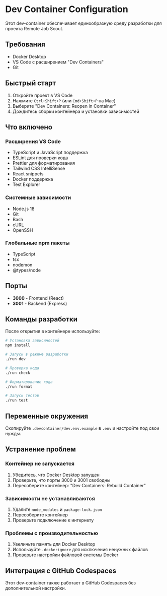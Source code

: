 # Dev Container Configuration

Этот dev-container обеспечивает единообразную среду разработки для проекта Remote Job Scout.

## Требования

- Docker Desktop
- VS Code с расширением "Dev Containers"
- Git

## Быстрый старт

1. Откройте проект в VS Code
2. Нажмите `Ctrl+Shift+P` (или `Cmd+Shift+P` на Mac)
3. Выберите "Dev Containers: Reopen in Container"
4. Дождитесь сборки контейнера и установки зависимостей

## Что включено

### Расширения VS Code

- TypeScript и JavaScript поддержка
- ESLint для проверки кода
- Prettier для форматирования
- Tailwind CSS IntelliSense
- React snippets
- Docker поддержка
- Test Explorer

### Системные зависимости

- Node.js 18
- Git
- Bash
- cURL
- OpenSSH

### Глобальные npm пакеты

- TypeScript
- tsx
- nodemon
- @types/node

## Порты

- **3000** - Frontend (React)
- **3001** - Backend (Express)

## Команды разработки

После открытия в контейнере используйте:

```bash
# Установка зависимостей
npm install

# Запуск в режиме разработки
./run dev

# Проверка кода
./run check

# Форматирование кода
./run format

# Запуск тестов
./run test
```

## Переменные окружения

Скопируйте `.devcontainer/dev.env.example` в `.env` и настройте под свои нужды.

## Устранение проблем

### Контейнер не запускается

1. Убедитесь, что Docker Desktop запущен
2. Проверьте, что порты 3000 и 3001 свободны
3. Пересоберите контейнер: "Dev Containers: Rebuild Container"

### Зависимости не устанавливаются

1. Удалите `node_modules` и `package-lock.json`
2. Пересоберите контейнер
3. Проверьте подключение к интернету

### Проблемы с производительностью

1. Увеличьте память для Docker Desktop
2. Используйте `.dockerignore` для исключения ненужных файлов
3. Проверьте настройки файловой системы Docker

## Интеграция с GitHub Codespaces

Этот dev-container также работает в GitHub Codespaces без дополнительной настройки.
